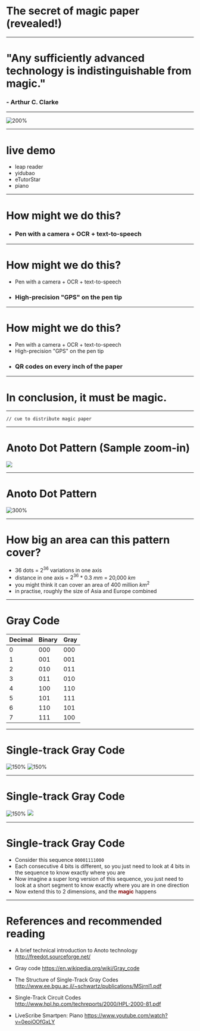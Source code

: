 The secret of magic paper (revealed!)
===

<style>
.container {
  display: flex;
  justify-content: space-around;
}
.text {
  display: flex;
  justify-content: center;
  flex-direction: column;
  padding-left: 100px;
}
.pic {
  height: 700px;
}
strong {
  color: maroon;
}
</style>

---

# "Any sufficiently advanced technology is indistinguishable from magic."

### - Arthur C. Clarke

---

![200%](images/magic-revealed.jpg)

---

# live demo

- leap reader
- yidubao
- eTutorStar
- piano

---

# How might we do this?

- ### Pen with a camera + OCR + text-to-speech

---

# How might we do this?

- Pen with a camera + OCR + text-to-speech
- ### High-precision "GPS" on the pen tip

---

# How might we do this?

- Pen with a camera + OCR + text-to-speech
- High-precision "GPS" on the pen tip
- ### QR codes on every inch of the paper

---

# In conclusion, it must be magic.

---

`// cue to distribute magic paper`

---

# Anoto Dot Pattern (Sample zoom-in)

![](images/anoto-dots.jpg)

---

# Anoto Dot Pattern

![300%](images/anoto.jpg)

---

# How big an area can this pattern cover?

- 36 dots = $2^{36}$ variations in one axis
- distance in one axis = $2^{36}$ * 0.3 $mm$ = 20,000 $km$
- you might think it can cover an area of 400 million $km^2$
- in practise, roughly the size of Asia and Europe combined

---

# Gray Code

| Decimal | Binary | Gray |
|-|-|-|
| 0 | 000 | 000 |
| 1 | 001 | 001 |
| 2 | 010 | 011 |
| 3 | 011 | 010 |
| 4 | 100 | 110 |
| 5 | 101 | 111 |
| 6 | 110 | 101 |
| 7 | 111 | 100 |


---

# Single-track Gray Code

![150%](images/stgc-angles.png)
![150%](images/stgc.png)

---

# Single-track Gray Code

![150%](images/stgc-angles.png)
![](images/animated-graycode.gif)

---


# Single-track Gray Code

- Consider this sequence `00001111000`
- Each consecutive 4 bits is different, so you just need to look at 4 bits in the sequence to know exactly where you are
- Now imagine a super long version of this sequence, you just need to look at a short segment to know exactly where you are in one direction
- Now extend this to 2 dimensions, and the **magic** happens

---

# References and recommended reading

- A brief technical introduction to Anoto technology
http://freedot.sourceforge.net/

- Gray code
https://en.wikipedia.org/wiki/Gray_code

- The Structure of Single-Track Gray Codes
http://www.ee.bgu.ac.il/~schwartz/publications/MSjrnl1.pdf

- Single-Track Circuit Codes
http://www.hpl.hp.com/techreports/2000/HPL-2000-81.pdf

- LiveScribe Smartpen: Piano
https://www.youtube.com/watch?v=0eoiOOfGxLY